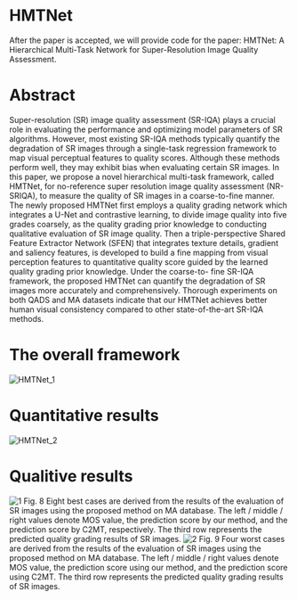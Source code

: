 # HMTNet
After the paper is accepted, we will provide code for the paper: HMTNet: A Hierarchical Multi-Task Network for Super-Resolution Image Quality Assessment.
# Abstract
Super-resolution (SR) image quality assessment (SR-IQA) plays a crucial role in evaluating the performance and optimizing model parameters of SR algorithms. However, most existing SR-IQA methods typically quantify the degradation of SR images through a single-task regression framework to map visual perceptual features to quality scores. Although these methods perform well, they may exhibit bias when evaluating certain SR images. In this paper, we propose a novel hierarchical multi-task framework, called HMTNet, for no-reference super resolution image quality assessment (NR-SRIQA), to measure the quality of SR images in a coarse-to-fine manner. The newly proposed HMTNet first employs a quality grading network which integrates a U-Net and contrastive learning, to divide image quality into five grades coarsely, as the quality grading prior knowledge to conducting qualitative evaluation of SR image quality. Then a triple-perspective Shared Feature Extractor Network (SFEN) that integrates texture details, gradient and saliency features, is developed to build a fine mapping from visual perception features to quantitative quality score guided by the learned quality grading prior knowledge. Under the coarse-to- fine SR-IQA framework, the proposed HMTNet can quantify the degradation of SR images more accurately and comprehensively. Thorough experiments on both QADS and MA datasets indicate that our HMTNet achieves better human visual consistency compared to other state-of-the-art SR-IQA methods.
# The overall framework
![HMTNet_1](https://github.com/user-attachments/assets/06bc48ab-b8a7-4ed1-aa96-451f07dfe471)
# Quantitative results
![HMTNet_2](https://github.com/user-attachments/assets/78f25b71-9ce1-4b57-8803-7a1fca69eb78)
# Qualitive results
![1](https://github.com/user-attachments/assets/93ae3c03-49dc-4ebb-a1e3-dc866d310cad)
Fig. 8 Eight best cases are derived from the results of the evaluation of SR images using the proposed method on MA database. The left / middle / right values denote MOS value, the prediction score by our method, and the prediction score by C2MT, respectively. The third row represents the predicted quality grading results of SR images.
![2](https://github.com/user-attachments/assets/45285544-0cfc-4b55-9790-357df5f15e2d)
Fig. 9 Four worst cases are derived from the results of the evaluation of SR images using the proposed method on MA database. The left / middle / right values denote MOS value, the prediction score using our method, and the prediction score using C2MT. The third row represents the predicted quality grading results of SR images.
